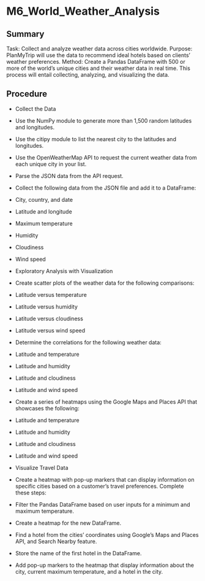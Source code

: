 # M6_World_Weather_Analysis

## Summary
Task: Collect and analyze weather data across cities worldwide.
Purpose: PlanMyTrip will use the data to recommend ideal hotels based on clients’ weather preferences.
Method: Create a Pandas DataFrame with 500 or more of the world’s unique cities and their weather data in real time. This process will entail collecting, analyzing, and visualizing the data.

## Procedure

* Collect the Data
* Use the NumPy module to generate more than 1,500 random latitudes and longitudes.
* Use the citipy module to list the nearest city to the latitudes and longitudes.
* Use the OpenWeatherMap API to request the current weather data from each unique city in your list.
* Parse the JSON data from the API request.
* Collect the following data from the JSON file and add it to a DataFrame:
* City, country, and date
* Latitude and longitude
* Maximum temperature
* Humidity
* Cloudiness
* Wind speed

* Exploratory Analysis with Visualization
* Create scatter plots of the weather data for the following comparisons:
* Latitude versus temperature
* Latitude versus humidity
* Latitude versus cloudiness
* Latitude versus wind speed
* Determine the correlations for the following weather data:
* Latitude and temperature
* Latitude and humidity
* Latitude and cloudiness
* Latitude and wind speed
* Create a series of heatmaps using the Google Maps and Places API that showcases the following:
* Latitude and temperature
* Latitude and humidity
* Latitude and cloudiness
* Latitude and wind speed

* Visualize Travel Data
* Create a heatmap with pop-up markers that can display information on specific cities based on a customer’s travel preferences. Complete these steps:

* Filter the Pandas DataFrame based on user inputs for a minimum and maximum temperature.
* Create a heatmap for the new DataFrame.
* Find a hotel from the cities’ coordinates using Google’s Maps and Places API, and Search Nearby feature.
* Store the name of the first hotel in the DataFrame.
* Add pop-up markers to the heatmap that display information about the city, current maximum temperature, and a hotel in the city.
